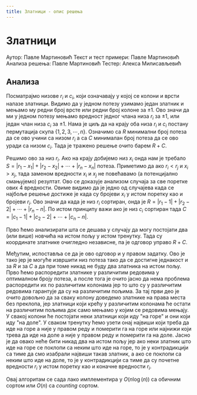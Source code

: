 ```yaml
---
title: Златници - опис решења
---
```


# Златници

Аутор: Павле Мартиновић
Текст и тест примери: Павле Мартиновић
Анализа решења: Павле Мартиновић
Тестер: Алекса Милисављевић

## Анализа

Посматрајмо низове $r_i$ и $c_i$, који означавају у којој се колони и врсти налазе златници. Видимо да у једном потезу узимамо један златник и мењамо му редни број врсте или редни број колоне за $\pm1$.  Ово значи да ми у једном потезу мењамо вредност једног члана низа $r_i$ за $\pm 1$, или један члан низа $c_i$ за $\pm 1$. Нама је циљ да на крају оба низа $r_i$ и $c_i$ постану пермутација скупа $\{1,2,3,\cdots,n\}$. Означимо са $R$ минимални број потеза да се ово учини са низом $r_i$ а са $C$ минималан број потеза да се ово уради са низом $c_i$. Тада је тражено решење очито барем $R+C$.


Решимо ово за низ $r_i$.  Ако на крају добијемо низ $x_i$ онда нам је требало $S=|r_1-x_1|+|r_2-x_2|+\cdots+|r_n-x_n|$ потеза. Приметимо да ако $r_i<r_j$ и $x_i>x_j$, тада заменом вредности $x_i$ и $x_j$ не повећавамо (а потенцијално смањујемо) резултат. Ово се доказује анализом случаја за све поретке ових $4$ вредности. Овиме видимо да је једно од случајева када се најбоље решење достиже је када су бројеви $x_i$ у истом поретку као и бројеви $r_i$. Ово значи да када је низ $r_i$ сортиран, онда је $R=|r_1-1|+|r_2-2|+\cdots+|r_n-n|$.  По истом принципу важи ако је низ $c_i$ сортиран тада $C=|c_1-1|+|c_2-2|+\cdots+|c_n-n|$.


Прво ћемо анализирати шта се дешава у случају да могу постојати два (или више) новчића на истом пољу у истом тренутку. Тада су координате златнике очигледно независне, па је одговор управо $R+C$.

Међутим, испоставља се да је ово одговор и у правом задатку. Ово је тако јер је могуће извршити низ потеза тако да се достигне једнакост и за $R$ и за $C$ а да при томе никад не буду два златника на истом пољу. Прво ћемо распоредити златнике у различитим редовима у оптималном броју потеза, а после тога је очито јасно да нема проблема распоредити их по различитим колонама јер то што су у различитим редовима гарантује да су на различитим пољима. За тај први део је очито довољно да за сваку колону доведемо златнике на права места без преклопа, јер златници који крећу у различитим колонама ће остати на различитим пољима док само мењамо у којим се редовима мењају. У свакој колони ће постојати неки златници који иду "на горе" и они који иду "на доле". У сваком тренутку ћемо узети онај највиши који треба да иде на горе а није у правом реду и померити га на горе или најнижи који трева да иде на доле а није у правом реду и померити га на доле. Јасно је да овако неће бити никад два на истом пољу јер ако неки златник што иде на горе се поклопи са неким што иде на горе, то је у контрадикцији са тиме да смо изабрали највиши такав златник, а ако се поклопи са неким што иде на доле, то је у контрадикцији са тиме да су почетне вредности $r_i$ у истом поретку као и коначне вредности $r_i$.

Овај алгоритам се сада лако имплементира у $O(n \log (n))$ са обичним сортом или $O(n)$ са *counting* сортом.
